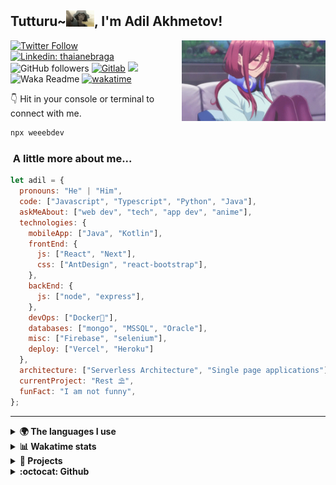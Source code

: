 <h2>Tutturu~<img src="img/tuturu.gif" width="45" alt="">, I'm Adil Akhmetov! <img src="img/miku-dance.gif" width="50" alt=""></h2>
<img align='right' src="img/miku.gif" width="230" alt="">
<a href="https://sdu.edu.kz/"><img src="img/sdu-ahegao.svg" align="right" width="100" alt=""></a>
</em></p>

[![Twitter Follow](https://img.shields.io/twitter/follow/weeebdev?label=Follow)](https://twitter.com/intent/follow?screen_name=weeebdev)
[![Linkedin: thaianebraga](https://img.shields.io/badge/-adildev-blue?style=flat-square&logo=Linkedin&logoColor=white&link=https://www.linkedin.com/in/adildev/)](https://www.linkedin.com/in/adildev/)
![GitHub followers](https://img.shields.io/github/followers/weeebdev?label=Follow&style=flat-square)
[![Gitlab](https://img.shields.io/badge/Gitlab-weeebdev-orange?style=flat-square&logo=gitlab)](https://gitlab.com/weeebdev)
![](https://visitor-badge.glitch.me/badge?page_id=weeebdev.weeebdev)
![Waka Readme](https://github.com/weeebdev/weeebdev/workflows/Waka%20Readme/badge.svg)
[![wakatime](https://wakatime.com/badge/user/1fb6390f-222e-4088-8de8-840ef1443858.svg)](https://wakatime.com/@1fb6390f-222e-4088-8de8-840ef1443858)
<!-- [![Leetcode badge](https://leetcode-badge.chyroc.cn/?name=user3449f)](https://leetcode.com/user3449f/) -->

👇 Hit in your console or terminal to connect with me.

```bash
npx weeebdev
```

### <img src="https://media.giphy.com/media/VgCDAzcKvsR6OM0uWg/giphy.gif" width="50" alt=""> A little more about me...

```javascript
let adil = {
  pronouns: "He" | "Him",
  code: ["Javascript", "Typescript", "Python", "Java"],
  askMeAbout: ["web dev", "tech", "app dev", "anime"],
  technologies: {
    mobileApp: ["Java", "Kotlin"],
    frontEnd: {
      js: ["React", "Next"],
      css: ["AntDesign", "react-bootstrap"],
    },
    backEnd: {
      js: ["node", "express"],
    },
    devOps: ["Docker🐳"],
    databases: ["mongo", "MSSQL", "Oracle"],
    misc: ["Firebase", "selenium"],
    deploy: ["Vercel", "Heroku"]
  },
  architecture: ["Serverless Architecture", "Single page applications"],
  currentProject: "Rest ⛱",
  funFact: "I am not funny",
};
```

---

<details>
  <summary><b>🌍 The languages I use</b></summary>
  <hr>
  
  
| ⏰ Past month | ⌛️ Past Year |
|---|---|
| <a href="https://wakatime.com/@adildev"><img src="https://wakatime.com/share/@adilDev/4ebe423a-b427-4031-b073-d221b9528df7.svg" height="300px"></a> | <a href="https://wakatime.com/@adildev"><img src="https://wakatime.com/share/@adilDev/1b4a30f1-9a7f-47fe-b8d2-0fc90f37fcd3.svg" height="300px"></a> |
</details>

<details>
<summary><b>📊 Wakatime stats</b><br></summary>
<div>
<hr/>

<!--START_SECTION:waka-->
![Code Time](http://img.shields.io/badge/Code%20Time-5%2C358%20hrs%2014%20mins-blue)

![Profile Views](http://img.shields.io/badge/Profile%20Views-0-blue)

![Lines of code](https://img.shields.io/badge/From%20Hello%20World%20I%27ve%20Written-10.3%20million%20lines%20of%20code-blue)

**🐱 My GitHub Data** 

> 📦 1.0 MB Used in GitHub's Storage 
 > 
> 🏆 149 Contributions in the Year 2025
 > 
> 💼 Opted to Hire
 > 
> 📜 65 Public Repositories 
 > 
> 🔑 19 Private Repositories 
 > 
**I'm an Early 🐤** 

```text
🌞 Morning                437 commits         █░░░░░░░░░░░░░░░░░░░░░░░░   04.92 % 
🌆 Daytime                4093 commits        ████████████░░░░░░░░░░░░░   46.07 % 
🌃 Evening                3499 commits        ██████████░░░░░░░░░░░░░░░   39.38 % 
🌙 Night                  856 commits         ██░░░░░░░░░░░░░░░░░░░░░░░   09.63 % 
```
📅 **I'm Most Productive on Tuesday** 

```text
Monday                   1070 commits        ███░░░░░░░░░░░░░░░░░░░░░░   12.04 % 
Tuesday                  2201 commits        ██████░░░░░░░░░░░░░░░░░░░   24.77 % 
Wednesday                1072 commits        ███░░░░░░░░░░░░░░░░░░░░░░   12.07 % 
Thursday                 1204 commits        ███░░░░░░░░░░░░░░░░░░░░░░   13.55 % 
Friday                   537 commits         ██░░░░░░░░░░░░░░░░░░░░░░░   06.04 % 
Saturday                 1011 commits        ███░░░░░░░░░░░░░░░░░░░░░░   11.38 % 
Sunday                   1790 commits        █████░░░░░░░░░░░░░░░░░░░░   20.15 % 
```


📊 **This Week I Spent My Time On** 

```text
🕑︎ Time Zone: Asia/Almaty

💬 Programming Languages: 
Other                    29 hrs 20 mins      ████████████████████░░░░░   79.32 % 
TypeScript               1 hr 56 mins        █░░░░░░░░░░░░░░░░░░░░░░░░   05.25 % 
YAML                     1 hr 24 mins        █░░░░░░░░░░░░░░░░░░░░░░░░   03.83 % 
Python                   56 mins             █░░░░░░░░░░░░░░░░░░░░░░░░   02.55 % 
Markdown                 44 mins             █░░░░░░░░░░░░░░░░░░░░░░░░   02.01 % 

🔥 Editors: 
Chrome                   28 hrs 55 mins      ████████████████████░░░░░   78.19 % 
fish                     3 hrs 59 mins       ███░░░░░░░░░░░░░░░░░░░░░░   10.79 % 
VS Code                  1 hr 56 mins        █░░░░░░░░░░░░░░░░░░░░░░░░   05.26 % 
Neovim                   1 hr 38 mins        █░░░░░░░░░░░░░░░░░░░░░░░░   04.43 % 
Obsidian                 21 mins             ░░░░░░░░░░░░░░░░░░░░░░░░░   00.96 % 

🐱‍💻 Projects: 
low-level-design-primer  7 hrs 18 mins       █████░░░░░░░░░░░░░░░░░░░░   19.77 % 
omnivore                 6 hrs 31 mins       ████░░░░░░░░░░░░░░░░░░░░░   17.63 % 
Terminal                 3 hrs 2 mins        ██░░░░░░░░░░░░░░░░░░░░░░░   08.24 % 
server                   2 hrs 47 mins       ██░░░░░░░░░░░░░░░░░░░░░░░   07.55 % 
wmill                    1 hr 39 mins        █░░░░░░░░░░░░░░░░░░░░░░░░   04.48 % 

💻 Operating System: 
Mac                      36 hrs 59 mins      █████████████████████████   100.00 % 
```

**I Mostly Code in TypeScript** 

```text
TypeScript               20 repos            █████░░░░░░░░░░░░░░░░░░░░   18.02 % 
JavaScript               14 repos            ███░░░░░░░░░░░░░░░░░░░░░░   12.61 % 
Python                   8 repos             ██░░░░░░░░░░░░░░░░░░░░░░░   07.21 % 
Typst                    2 repos             ░░░░░░░░░░░░░░░░░░░░░░░░░   01.80 % 
C++                      1 repo              ░░░░░░░░░░░░░░░░░░░░░░░░░   00.90 % 
```



**Timeline**

![Lines of Code chart](https://raw.githubusercontent.com/weeebdev/weeebdev/master/assets/bar_graph.png)


 Last Updated on 17/01/2025 01:37:55 UTC
<!--END_SECTION:waka-->
</div>
</details>

<details>
<summary><b>🧾 Projects</b></summary>
<hr>

|Project|Status|
|---|---|
|[![ReadMe Card](https://github-readme-stats.vercel.app/api/pin/?username=weeebdev&repo=waifu.pics&theme=dracula)](https://github.com/weeebdev/waifu.pics)|[![time tracker](https://wakatime.com/badge/github/weeebdev/waifu.pics.svg)](https://wakatime.com/badge/github/weeebdev/waifu.pics)|
|[![ReadMe Card](https://github-readme-stats.vercel.app/api/pin/?username=mentor-ship&repo=mentorship&theme=dracula)](https://github.com/Mentor-ship/Mentorship)|[![time tracker](https://wakatime.com/badge/github/Mentor-ship/Mentorship.svg)](https://wakatime.com/badge/github/Mentor-ship/Mentorship)|
|[![ReadMe Card](https://github-readme-stats.vercel.app/api/pin/?username=masters-and-Abu&repo=tolqyn&theme=dracula)](https://github.com/Masters-and-Abu/Tolqyn)|[![time tracker](https://wakatime.com/badge/github/Masters-and-Abu/Tolqyn.svg)](https://wakatime.com/badge/github/Masters-and-Abu/Tolqyn)|
|[![ReadMe Card](https://github-readme-stats.vercel.app/api/pin/?username=dracula&repo=unigram&theme=dracula)](https://github.com/dracula/unigram)||

</details>

<details>
  <summary><b>:octocat: Github</b></summary>
  <hr>
  <a href="https://sourcekarma.vercel.app/weeebdev"><img src="https://sourcekarma-og.vercel.app/api/weeebdev/github" alt="" align="left"/></a>
  <img src="https://github-readme-stats.vercel.app/api?username=weeebdev&show_icons=true&theme=dracula&hide_title=true&hide_rank=true&count_private=true" align="right"/>
</details>
<div align="center">
  <kbd>
    <img src="https://waifu.now.sh/sfw/hug" alt="">
  </kbd>
</div>
